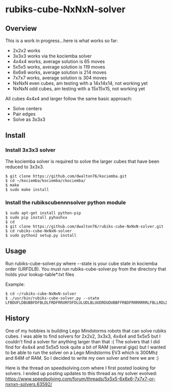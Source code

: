# rubiks-cube-NxNxN-solver

## Overview
This is a work in progress...here is what works so far:
* 2x2x2 works
* 3x3x3 works via the kociemba solver
* 4x4x4 works, average solution is 65 moves
* 5x5x5 works, average solution is 119 moves
* 6x6x6 works, average solution is 214 moves
* 7x7x7 works, average solution is 304 moves
* NxNxN even cubes, am testing with a 14x14x14, not working yet
* NxNxN odd cubes, am testing with a 15x15x15, not working yet

All cubes 4x4x4 and larger follow the same basic approach:
* Solve centers
* Pair edges
* Solve as 3x3x3

## Install

### Install 3x3x3 solver
The kociemba solver is required to solve the larger cubes that have been
reduced to 3x3x3.

```
$ git clone https://github.com/dwalton76/kociemba.git
$ cd ~/kociemba/kociemba/ckociemba/
$ make
$ sudo make install
```

### Install the rubikscubennnsolver python module
```
$ sudo apt-get install python-pip
$ sudo pip install pyhashxx
$ cd
$ git clone https://github.com/dwalton76/rubiks-cube-NxNxN-solver.git
$ cd rubiks-cube-NxNxN-solver
$ sudo python2 setup.py install
```

## Usage
Run rubiks-cube-solver.py where --state is your cube state in kociemba
order (URFDLB). You must run rubiks-cube-solver.py from the directory that
holds your lookup-table\*.txt files

Example:
```
$ cd ~/rubiks-cube-NxNxN-solver
$ ./usr/bin/rubiks-cube-solver.py --state LFBDUFLDBUBBFDFBLDLFRDFRRURFDFDLULUDLBLUUDRDUDUBBFFRBDFRRRRRRRLFBLLRDLDFBUBLFBLRLURUUBLBDUFUUFBD
```

## History
One of my hobbies is building Lego Mindstorms robots that can solve rubiks cubes. I was able to find solvers for 2x2x2, 3x3x3, 4x4x4 and 5x5x5 but I couldn't find a solver for anything larger than that :(  The solvers that I did find for 4x4x4 and 5x5x5 took quite a bit of RAM (several gigs) but I wanted to be able to run the solver on a Lego Mindstorms EV3 which is 300Mhz and 64M of RAM. So I decided to write my own solver and here we are :)

Here is the thread on speedsolving.com where I first posted looking for solvers. I ended up posting updates to this thread as my solver evolved:
https://www.speedsolving.com/forum/threads/5x5x5-6x6x6-7x7x7-or-nxnxn-solvers.63592/
